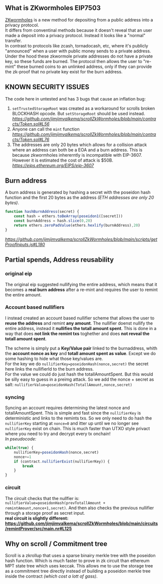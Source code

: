## What is ZKwormholes EIP7503
[ZKwormholes](https://eips.ethereum.org/EIPS/eip-7503) is a new method for depositing from a public address into a privacy protocol.  
It differs from conventinal methods because it doesn't reveal that an user made a deposit into a privacy protocol. Instead it looks like a "normal" transfer.      
In contrast to protocols like zcash, tornadocash, etc, where it's publicly "announced" when a user with public money sends to a private address.  
Under the hood these zkwormole private addresses do not have a private key, so these funds are burned. The protocol then allows the user to "re-mint" these burned coins to an unlinked address, only if they can provide the zk-proof that no private key exist for the burn address.


## KNOWN SECURITY ISSUES
The code here in untested and has 3 bugs that cause an inflation bug:
1. `setTrustedStorageRoot` was created as a workaround for scrolls broken BLOCKHASH opcode. But `setStorageRoot` should be used instead.  
*https://github.com/jimjimvalkema/scrollZkWormholes/blob/main/contracts/Token.sol#L56*    
2. Anyone can call the `mint` function  
*https://github.com/jimjimvalkema/scrollZkWormholes/blob/main/contracts/Token.sol#L76*  
3. The addresses are only 20 bytes which allows for a collision attack where an address can both be a EOA and a burn address. This is because zkwormholes inhererntly is incompatible with EIP-3607. However it is estimated the cost of attack is $50B.   
*https://eips.ethereum.org/EIPS/eip-3607*

## Burn address
A burn address is generated by hashing a secret with the poseidon hash function and the first 20 bytes as the address *(ETH addresses are only 20 bytes)*.  
```js
function hashBurnAddress(secret) {
    const hash = ethers.toBeArray(poseidon1([secret])) 
    const burnAddress = hash.slice(0,20)
    return ethers.zeroPadValue(ethers.hexlify(burnAddress),20)
}
```
*https://github.com/jimjimvalkema/scrollZkWormholes/blob/main/scripts/getProofInputs.js#L180*

## Partial spends, Address reusability
### original eip
The original eip suggested nullifying the entire address, which means that it becomes a **real burn address** after a re-mint and requires the user to remint the entire amount.   

### Account based nullifiers
I instead created an account based nullifier scheme that allows the user to **reuse the address** and remint **any amount**. The nullifier doenst nullify the entire address, instead it **nullifies the totall amount spent**. This is done in a way that does **not link the remint txs** toghether and does **not reveal the totall amount spent**. 

The scheme is simply put a **Key/Value pair** linked to the burnaddress, whith the **account nonce as key** and **totall amount spent as value**. Except we do some hashing to hide what those key/values are.  
For the key we do `nullifierKey=poseidonHash(nonce,secret)` the secret here links the nullifierId to the burn address.  
For the value we could do just hash the totallAmountSpent. But this would be silly easy to guess in a preimg attack. So we add the nonce + secret as salt: `nullifierValue=poseidonHash(TotallAmount,nonce,secret)`

### syncing
Syncing an account requires determining the latest nonce and totallAmountSpent. This is simple and fast since the `nullifierKey` is deterministic and links to the remints txs. So we only need to do hash the `nullifierKey` starting at `nonce=0` and itter up until we no longer see `nullifierKey` exist on chain. This is much faster than UTXO style privact where you need to try and decrypt every tx onchain!  
*In pseudocode:*
```js
while(true) {
    nullifierKey=poseidonHash(nonce,secret)
    nonce+=1
    if (contract.nullifierExist(nullifierKey)) {
        break
    }
}
```
### circuit
The circuit checks that the nullfier is: `nullifierValue=poseidonHash(prevTotallAmount + remintAmount,nonce+1,secret)`. And then also checks the previous nullifier through a storage proof as secret input.  
**real circuit is slightly different: https://github.com/jimjimvalkema/scrollZkWormholes/blob/main/circuits/remintProver/src/main.nr#L125**




## Why on scroll / Commitment tree
Scroll is a zkrollup that uses a sparse binairy merkle tree with the poseidon hash function. Which is much faster to prove in zk circuit than ethereum MPT state tree which uses keccak. This allows me to use the storage tree as a commitment tree directly instead of building a poseidon merkle tree inside the contract *(which cost a lott of gass)*.  

<!-- ## How it works
### plausible deniability
[EIP7503](https://eips.ethereum.org/EIPS/eip-7503) doesn't reveal if an user sends a private transfer. Instead it looks like a "normal" transfer.      
In contrast to protocols like zcash, tornadocash, etc, where it's publicly "announced" when a user with public money protects their privacy.  
In EIP7503, such actions look like normal transfers to fresh new wallets. Under the hood these wallets do not have a private key, so these funds are burned. The protocol then allows the user to "re-mint" these burned coins to an unlinked address, only if they can provide the zk-proof that no private key exist for the burn address.

### gas cost  
The gas cost of burning tokens is the same as a vanilla erc20 transfer. The equivalent is a deposit in ex tornado cash, which can cost up to 16x more.  
This is because we reused the state tree as our merkle tree of commitments with storage proofs. Unlike in tornadocash and railgun where the contract builds it's own merkle tree.  

### storage proofs
The storage proofs are used as a private input to prove that an address with a balance *(a public input)* exist onchain.  
The storage proofs are done on scroll which a zk-rollup. Which means its state trie uses zk friendly hash functions. Which makes it a lott faster to prove then Ethereums state trie!

### burn address
The burn address is a *private input*, generated by hashing a secret with the `poseidon` hash function and then striping of the last 12 bytes. This means that there is no private-public key pair of that hash since it calculated "wrong". But there is a secret which can be proven the user knows in a zk-circuit without revealing it!

```js
function hashBurnAddress(secret) {
    const hash = ethers.toBeArray(poseidon1([secret])) 
    const burnAddress = hash.slice(0,20)
    return ethers.zeroPadValue(ethers.hexlify(burnAddress),20)
}
```
*at line 152-157 in scripts/getProofInputs.js*  
*https://github.com/jimjimvalkema/scrollZkWormholes/blob/main/scripts/getProofInputs.js#L152*


### what's next
The original EIP doesn't specify this but there are a number of features i like to add.  
  
**re-usable burn address + partial re-mints:** Might be possible by tracking `totalAmountReminted` inside the nullifier pre-image. Then also adding storage proof of the prev nullifier.  
**full shielding txs:** Like in zcash and railgun, etc.  
**improve proving time:** with proof recursion and a `historicStorageRoots` in a public mapping in the contract.   -->